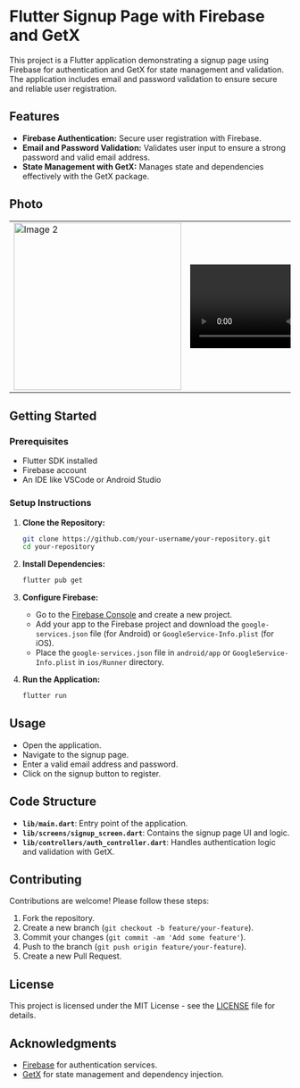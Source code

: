 # Flutter Signup Page with Firebase and GetX

This project is a Flutter application demonstrating a signup page using Firebase for authentication and GetX for state management and validation. The application includes email and password validation to ensure secure and reliable user registration.

## Features

- **Firebase Authentication:** Secure user registration with Firebase.
- **Email and Password Validation:** Validates user input to ensure a strong password and valid email address.
- **State Management with GetX:** Manages state and dependencies effectively with the GetX package.

 ## Photo
   <table align="center">
    <td><img src="https://github.com/user-attachments/assets/ef9b744b-e26d-4d41-b128-25aef2abc966" alt="Image 2" width="300" height="auto"></td>
     <td><video src ="https://github.com/user-attachments/assets/babc47b6-b2ed-4d4c-aeaa-7b52fce85159"></video></td>
  </table>  

## Getting Started

### Prerequisites

- Flutter SDK installed
- Firebase account
- An IDE like VSCode or Android Studio

### Setup Instructions

1. **Clone the Repository:**

   ```bash
   git clone https://github.com/your-username/your-repository.git
   cd your-repository
   ```

2. **Install Dependencies:**

   ```bash
   flutter pub get
   ```

3. **Configure Firebase:**

   - Go to the [Firebase Console](https://console.firebase.google.com/) and create a new project.
   - Add your app to the Firebase project and download the `google-services.json` file (for Android) or `GoogleService-Info.plist` (for iOS).
   - Place the `google-services.json` file in `android/app` or `GoogleService-Info.plist` in `ios/Runner` directory.

4. **Run the Application:**

   ```bash
   flutter run
   ```

## Usage

- Open the application.
- Navigate to the signup page.
- Enter a valid email address and password.
- Click on the signup button to register.

## Code Structure

- **`lib/main.dart`**: Entry point of the application.
- **`lib/screens/signup_screen.dart`**: Contains the signup page UI and logic.
- **`lib/controllers/auth_controller.dart`**: Handles authentication logic and validation with GetX.

## Contributing

Contributions are welcome! Please follow these steps:

1. Fork the repository.
2. Create a new branch (`git checkout -b feature/your-feature`).
3. Commit your changes (`git commit -am 'Add some feature'`).
4. Push to the branch (`git push origin feature/your-feature`).
5. Create a new Pull Request.

## License

This project is licensed under the MIT License - see the [LICENSE](LICENSE) file for details.

## Acknowledgments

- [Firebase](https://firebase.google.com/) for authentication services.
- [GetX](https://pub.dev/packages/get) for state management and dependency injection.
